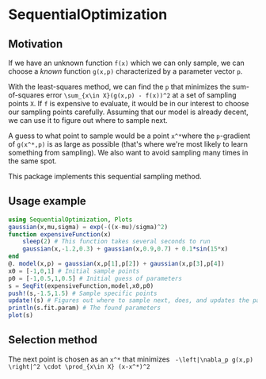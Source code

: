 # SequentialOptimization
## Motivation
If we have an unknown function ``f(x)`` which we can only sample, we can choose
a *known* function ``g(x,p)`` characterized by a parameter vector ``p``.

With the least-squares method, we can find the ``p`` that minimizes the
sum-of-squares error ``\sum_{x\in X}(g(x,p) - f(x))^2`` at a set of sampling
points ``X``. If ``f`` is expensive to evaluate, it would be in our interest to
choose our sampling points carefully. Assuming that our model is already
decent, we can use it to figure out where to sample next.

A guess to what point to sample would be a point ``x^*``where the ``p``-gradient of ``g(x^*,p)`` is as large as possible (that's where we're most likely to learn something from sampling). We also want to avoid sampling many times in the same spot.

This package implements this sequential sampling method.

## Usage example
```julia
using SequentialOptimization, Plots
gaussian(x,mu,sigma) = exp(-((x-mu)/sigma)^2)
function expensiveFunction(x)
    sleep(2) # This function takes several seconds to run
    gaussian(x,-1.2,0.3) + gaussian(x,0.9,0.7) + 0.1*sin(15*x)
end
@. model(x,p) = gaussian(x,p[1],p[2]) + gaussian(x,p[3],p[4])
x0 = [-1,0,1] # Initial sample points
p0 = [-1,0.5,1,0.5] # Initial guess of parameters
s = SeqFit(expensiveFunction,model,x0,p0)
push!(s,-1.5,1.5) # Sample specific points
update!(s) # Figures out where to sample next, does, and updates the parameters
println(s.fit.param) # The found parameters
plot(s)
```

## Selection method
The next point is chosen as an ``x^*`` that minimizes 
`` -\left|\nabla_p g(x,p) \right|^2 \cdot \prod_{x\in X} (x-x^*)^2``
